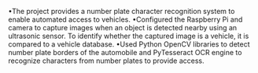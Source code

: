 •The project provides a number plate character recognition system to enable automated access to vehicles.
•Configured the Raspberry Pi and camera to capture images when an object is detected nearby using an ultrasonic sensor. To identify whether the captured image is a vehicle, it is compared to a vehicle database.
•Used Python OpenCV libraries to detect number plate borders of the automobile and PyTesseract OCR engine to recognize characters from number plates to provide access.
